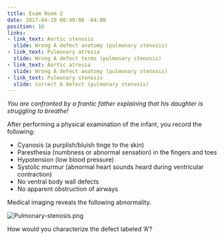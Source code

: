 ```yaml
---
title: Exam Room 2
date: 2017-04-10 00:49:00 -04:00
position: 16
links:
- link_text: Aortic stenosis
  slide: Wrong A defect anatomy (pulmonary stenosis)
- link_text: Pulmonary atresia
  slide: Wrong A defect terms (pulmonary stenosis)
- link_text: Aortic atresia
  slide: Wrong A defect anatomy (pulmonary stenosis)
- link_text: Pulmonary stenosis
  slide: Correct A defect (pulmonary stenosis)
---
```


*You are confronted by a frantic father explaining that his daughter is struggling to breathe!*

After performing a physical examination of the infant, you record the following:

* Cyanosis (a purplish/bluish tinge to the skin)
* Paresthesia (numbness or abnormal sensation) in the fingers and toes
* Hypotension (low blood pressure)
* Systolic murmur (abnormal heart sounds heard during ventricular contraction)
* No ventral body wall defects
* No apparent obstruction of airways

Medical imaging reveals the following abnormality.

![Pulmonary-stenosis.png](/uploads/Pulmonary-stenosis.png)

How would you characterize the defect labeled ‘A’?